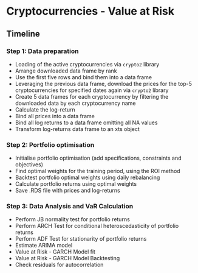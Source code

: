 # Cryptocurrencies - Value at Risk

## Timeline

### Step 1: Data preparation
* Loading of the active cryptocurrencies via `crypto2` library
* Arrange downloaded data frame by rank
* Use the first five rows and bind them into a data frame
* Leveraging the previous data frame, download the prices for the top-5 cryptocurrencies for specified dates again via `crypto2` library
* Create 5 data frames for each cryptocurrency by filtering the downloaded data by each cryptocurrency name
* Calculate the log-return
* Bind all prices into a data frame
* Bind all log returns to a data frame omitting all NA values
* Transform log-returns data frame to an xts object

### Step 2: Portfolio optimisation
* Initialise portfolio optimisation (add specifications, constraints and objectives)
* Find optimal weights for the training period, using the ROI method
* Backtest portfolio optimal weights using daily rebalancing
* Calculate portfolio returns using optimal weights
* Save .RDS file with prices and log-returns

### Step 3: Data Analysis and VaR Calculation
* Perform JB normality test for portfolio returns
* Perform ARCH Test for conditional heteroscedasticity of portfolio returns
* Perform ADF Test for stationarity of portfolio returns
* Estimate ARIMA model
* Value at Risk - GARCH Model fit
* Value at Risk - GARCH Model Backtesting
* Check residuals for autocorrelation

